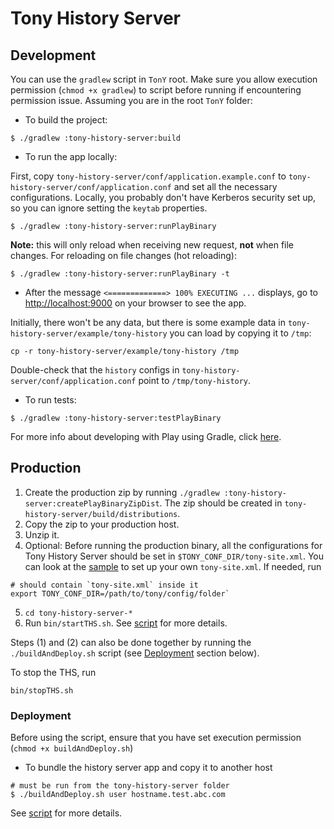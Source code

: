 # Tony History Server

## Development

You can use the `gradlew` script in `TonY` root.
Make sure you allow execution permission (`chmod +x gradlew`) to script before running if encountering permission issue.
Assuming you are in the root `TonY` folder:

- To build the project:
```
$ ./gradlew :tony-history-server:build
```

- To run the app locally:

First, copy `tony-history-server/conf/application.example.conf` to `tony-history-server/conf/application.conf`
and set all the necessary configurations. Locally, you probably don't have Kerberos security set up, so you can
ignore setting the `keytab` properties.

```
$ ./gradlew :tony-history-server:runPlayBinary
```

**Note:** this will only reload when receiving new request, __not__ when file changes. For reloading on file changes (hot reloading):
```
$ ./gradlew :tony-history-server:runPlayBinary -t
```

- After the message `<=============> 100% EXECUTING ...` displays, go to <http://localhost:9000> on your browser to see the app.

Initially, there won't be any data, but there is some example data in `tony-history-server/example/tony-history`
you can load by copying it to `/tmp`:

```
cp -r tony-history-server/example/tony-history /tmp
```

Double-check that the `history` configs in `tony-history-server/conf/application.conf` point to `/tmp/tony-history`.

- To run tests:
```
$ ./gradlew :tony-history-server:testPlayBinary
```

For more info about developing with Play using Gradle, click [here](https://docs.gradle.org/current/userguide/play_plugin.html#play_continuous_build).


## Production

1. Create the production zip by running `./gradlew :tony-history-server:createPlayBinaryZipDist`.
The zip should be created in `tony-history-server/build/distributions`.
2. Copy the zip to your production host.
3. Unzip it.
4. Optional: Before running the production binary, all the configurations for Tony History Server should be
set in `$TONY_CONF_DIR/tony-site.xml`. You can look at the [sample](./conf/tony-site.sample.xml)
to set up your own `tony-site.xml`. If needed, run
```
# should contain `tony-site.xml` inside it
export TONY_CONF_DIR=/path/to/tony/config/folder`
```
5. `cd tony-history-server-*`
6. Run `bin/startTHS.sh`. See [script](./startTHS.sh) for more details.

Steps (1) and (2) can also be done together by running the `./buildAndDeploy.sh` script
(see [Deployment](#deployment) section below).

To stop the THS, run
```
bin/stopTHS.sh
```


### <a name='deployment'>Deployment</a>

Before using the script, ensure that you have set execution permission (`chmod +x buildAndDeploy.sh`)

- To bundle the history server app and copy it to another host
```
# must be run from the tony-history-server folder
$ ./buildAndDeploy.sh user hostname.test.abc.com
```

See [script](./buildAndDeploy.sh) for more details.
